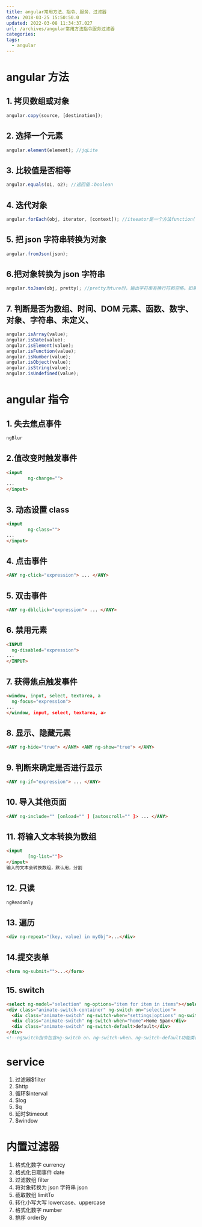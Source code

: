 ```yaml
---
title: angular常用方法、指令、服务、过滤器
date: 2018-03-25 15:50:50.0
updated: 2022-03-08 11:34:37.027
url: /archives/angular常用方法指令服务过滤器
categories:
tags:
  - angular
---
```


# angular 方法

## 1. 拷贝数组或对象

```javascript
angular.copy(source, [destination]);
```

## 2. 选择一个元素

```javascript
angular.element(element); //jqLite
```

  <!--more-->

## 3. 比较值是否相等

```javascript
angular.equals(o1, o2); //返回值：boolean
```

## 4. 迭代对象

```javascript
angular.forEach(obj, iterator, [context]); //iteeator是一个方法function(value,key,[obj]){处理代码}
```

## 5. 把 json 字符串转换为对象

```javascript
angular.fromJson(json);
```

## 6.把对象转换为 json 字符串

```javascript
angular.toJson(obj, pretty); //pretty为ture时，输出字符串有换行符和空格。如果设置为一个整数，JSON输出将包含许多空间每缩进（默认为2）
```

## 7. 判断是否为数组、时间、DOM 元素、函数、数字、对象、字符串、未定义、

```javascript
angular.isArray(value);
angular.isDate(value);
angular.isElement(value);
angular.isFunction(value);
angular.isNumber(value);
angular.isObject(value);
angular.isString(value);
angular.isUndefined(value);
```

# angular 指令

## 1. 失去焦点事件

```html
ngBlur
```

## 2.值改变时触发事件

```html
<input
        ng-change="">
...
</input>
```

## 3. 动态设置 class

```html
<input
        ng-class="">
...
</input>
```

## 4. 点击事件

```html
<ANY ng-click="expression"> ... </ANY>
```

## 5. 双击事件

```html
<ANY ng-dblclick="expression"> ... </ANY>
```

## 6. 禁用元素

```html
<INPUT
  ng-disabled="expression">
...
</INPUT>
```

## 7. 获得焦点触发事件

```html
<window, input, select, textarea, a
  ng-focus="expression">
...
</window, input, select, textarea, a>
```

## 8. 显示、隐藏元素

```html
<ANY ng-hide="true"> </ANY> <ANY ng-show="true"> </ANY>
```

## 9. 判断来确定是否进行显示

```html
<ANY ng-if="expression"> ... </ANY>
```

## 10. 导入其他页面

```html
<ANY ng-include="" [onload="" ] [autoscroll="" ]> ... </ANY>
```

## 11. 将输入文本转换为数组

```html
<input
        [ng-list=""]>
</input>
输入的文本会转换数组，默认用，分割
```

## 12. 只读

```html
ngReadonly
```

## 13. 遍历

```html
<div ng-repeat="(key, value) in myObj">...</div>
```

## 14.提交表单

```html
<form ng-submit="">...</form>
```

## 15. switch

```html
<select ng-model="selection" ng-options="item for item in items"></select>
<div class="animate-switch-container" ng-switch on="selection">
  <div class="animate-switch" ng-switch-when="settings|options" ng-switch-when-separator="|">Settings Div</div>
  <div class="animate-switch" ng-switch-when="home">Home Span</div>
  <div class="animate-switch" ng-switch-default>default</div>
</div>
<!--ngSwitch指令包含ng-switch on、ng-switch-when、ng-switch-default功能类似switch，ng-switch on指要判断的值，ng-switch-when指条件条件符合将显示这个dom元素， ng-switch-default指条件都不符合默认显示的元素-->
```

# service

1. 过滤器\$filter
2. \$http
3. 循环\$interval
4. \$log
5. \$q
6. 延时\$timeout
7. \$window

# 内置过滤器

1. 格式化数字 currency
2. 格式化日期事件 date
3. 过滤数组 filter
4. 将对象转换为 json 字符串 json
5. 截取数组 limitTo
6. 转化小写大写 lowercase、uppercase
7. 格式化数字 number
8. 排序 orderBy
